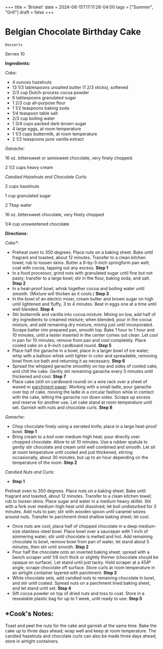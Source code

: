 +++
title = 'Brisket'
date = 2024-06-15T17:11:26-04:00
tags = ["Summer", "Grill"]
draft = false
+++
# Belgian Chocolate Birthday Cake

`Desserts`

Serves 10

**Ingredients:**

_Cake:_

- 4 ounces hazelnuts 
- 13 1/3 tablespoons unsalted butter (1 2/3 sticks), softened 
- 2/3 cup Dutch-process cocoa powder 
- 6 tablespoons granulated sugar 
- 1 2/3 cup all-purpose flour 
- 1 1/2 teaspoons baking soda 
- 1/4 teaspoon table salt 
- 2/3 cup boiling water 
- 1 3/4 cups packed dark-brown sugar 
- 4 large eggs, at room temperature 
- 1 1/3 cups buttermilk, at room temperature 
- 2 1/2 teaspoons pure vanilla extract

_Ganache:_

16 oz. bittersweet or semisweet chocolate, very finely chopped.

2 1/2 cups heavy cream

_Candied Hazelnuts and Chocolate Curls:_

2 cups hazelnuts

1 cup granulated sugar

2 Tbsp water

16 oz. bittersweet chocolate, very finely chopped 

1/4 cup unsweetened chocolate 

**Directions:**

_Cake*:_

- Preheat oven to 350 degrees. Place nuts on a baking sheet. Bake until fragrant and toasted, about 12 minutes. Transfer to a clean kitchen towel; rub to loosen skins. Butter a 9-by-3-inch springform pan well; coat with cocoa, tapping out any excess.
    **Step 1**
- In a food processor, grind nuts with granulated sugar until fine but not pasty; transfer to a large bowl; stir in the flour, baking soda, and salt.
    **Step 2**
- In a heat-proof bowl, whisk together cocoa and boiling water until smooth. (Mixture will thicken as it cools.)
    **Step 3**
- In the bowl of an electric mixer, cream butter and brown sugar on high until lightened and fluffy, 3 to 4 minutes. Beat in eggs one at a time until well blended.
    **Step 4**
- Stir buttermilk and vanilla into cocoa mixture. Mixing on low, add half of dry ingredients to creamed mixture; when blended, pour in the cocoa mixture, and add remaining dry mixture, mixing just until incorporated. Scrape batter into prepared pan, smooth top. Bake 1 hour to 1 hour and 10 minutes, until a tester inserted in the center comes out clean. Let cool in pan for 10 minutes; remove from pan and cool completely. Place cooled cake on a 9-inch cardboard round.
    **Step 5**
- Place half the ganache in a bowl; place in a larger bowl of ice water; whip with a balloon whisk until lighter in color and spreadable, removing bowl from ice bath and returning it as necessary.
    **Step 6**
- Spread the whipped ganache smoothly on top and sides of cooled cake, and chill the cake. Gently stir remaining ganache every 5 minutes until thickened and cool.
    **Step 7**
- Place cake (still on cardboard round) on a wire rack over a sheet of waxed or [parchment paper](https://www.marthastewart.com/269281/parchment-vs-wax-paper). Working with a small ladle, pour ganache over top of cake, moving the ladle in a circular fashion while in contact with the cake, letting the ganache run down sides. Scrape up excess and reserve for another use. Let cake stand at room temperature until set. Garnish with nuts and chocolate curls.
    **Step 8**

_Ganache:_

- Chop chocolate finely using a serrated knife; place in a large heat-proof bowl.
    **Step 1**
- Bring cream to a boil over medium-high heat; pour directly over chopped chocolate. Allow to sit 10 minutes. Use a rubber spatula to gently stir chocolate and cream until well combined and smooth. Let sit at room temperature until cooled and just thickened, stirring occasionally, about 30 minutes, but up to an hour depending on the temperature of the room.
    **Step 2**

_Candied Nuts and Curls:_

- **Step 1**

Preheat oven to 350 degrees. Place nuts on a baking sheet. Bake until fragrant and toasted, about 12 minutes. Transfer to a clean kitchen towel; rub to loosen skins. Place sugar and water in a medium heavy skillet. Stir with a fork over medium-high heat until dissolved; let boil undisturbed for 3 minutes. Add nuts to pan; stir with wooden spoon until caramel seizes around nuts. Transfer to parchment-lined shallow baking sheet; let cool.

- Once nuts are cool, place half of chopped chocolate in a deep medium-size stainless-steel bowl. Place bowl over a saucepan with 1 inch of simmering water; stir until chocolate is melted and hot. Add remaining chocolate to bowl, remove bowl from pan of water, let stand about 5 minutes, then stir until smooth.
    **Step 2**
- Pour half the chocolate onto an inverted baking sheet; spread with a bench scraper until 1/8 inch thick or slightly thinner (chocolate should be opaque on surface). Let stand until just tacky. Hold scraper at a 45Âº angle; scrape chocolate off surface. Store curls at room temperature in an airtight container layered with parchment.
    **Step 3**
- While chocolate sets, add candied nuts to remaining chocolate in bowl, and stir until coated. Spread nuts on a parchment lined baking sheet, and let stand until set.
    **Step 4**
- Sift cocoa powder on top of dried nuts and toss to coat. Store in a resealable plastic bag for up to 1 week, until ready to use.
    **Step 5**

## *Cook's Notes: 

Toast and peel the nuts for the cake and garnish at the same time. Bake the cake up to three days ahead; wrap well and keep at room temperature. The candied hazelnuts and chocolate curls can also be made three days ahead; store in airtight containers.
